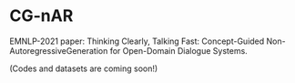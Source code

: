 # CG-nAR
EMNLP-2021 paper: Thinking Clearly, Talking Fast: Concept-Guided Non-AutoregressiveGeneration for Open-Domain Dialogue Systems.

(Codes and datasets are coming soon!)
